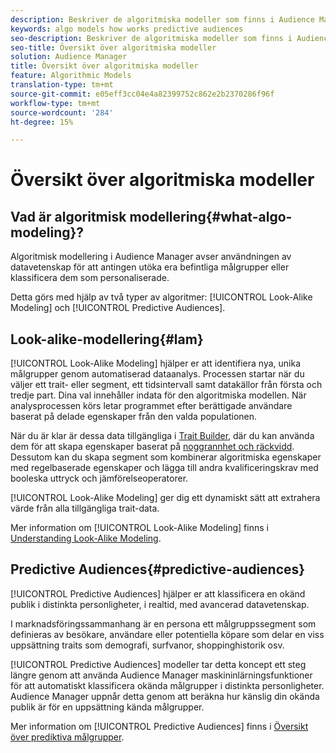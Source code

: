 ```yaml
---
description: Beskriver de algoritmiska modeller som finns i Audience Manager.
keywords: algo models how works predictive audiences
seo-description: Beskriver de algoritmiska modeller som finns i Audience Manager.
seo-title: Översikt över algoritmiska modeller
solution: Audience Manager
title: Översikt över algoritmiska modeller
feature: Algorithmic Models
translation-type: tm+mt
source-git-commit: e05eff3cc04e4a82399752c862e2b2370286f96f
workflow-type: tm+mt
source-wordcount: '284'
ht-degree: 15%

---
```



# Översikt över algoritmiska modeller

## Vad är algoritmisk modellering{#what-algo-modeling}?

Algoritmisk modellering i Audience Manager avser användningen av datavetenskap för att antingen utöka era befintliga målgrupper eller klassificera dem som personaliserade.

Detta görs med hjälp av två typer av algoritmer: [!UICONTROL Look-Alike Modeling] och [!UICONTROL Predictive Audiences].

## Look-alike-modellering{#lam}

[!UICONTROL Look-Alike Modeling] hjälper er att identifiera nya, unika målgrupper genom automatiserad dataanalys. Processen startar när du väljer ett trait- eller segment, ett tidsintervall samt datakällor från första och tredje part. Dina val innehåller indata för den algoritmiska modellen. När analysprocessen körs letar programmet efter berättigade användare baserat på delade egenskaper från den valda populationen.

När du är klar är dessa data tillgängliga i [Trait Builder](../../features/traits/about-trait-builder.md), där du kan använda dem för att skapa egenskaper baserat på [noggrannhet och räckvidd](../../features/traits/trait-accuracy-reach.md). Dessutom kan du skapa segment som kombinerar algoritmiska egenskaper med regelbaserade egenskaper och lägga till andra kvalificeringskrav med booleska uttryck och jämförelseoperatorer.

[!UICONTROL Look-Alike Modeling] ger dig ett dynamiskt sätt att extrahera värde från alla tillgängliga trait-data.

Mer information om [!UICONTROL Look-Alike Modeling] finns i [Understanding Look-Alike Modeling](understanding-models.md).

## Predictive Audiences{#predictive-audiences}

[!UICONTROL Predictive Audiences] hjälper er att klassificera en okänd publik i distinkta personligheter, i realtid, med avancerad datavetenskap.

I marknadsföringssammanhang är en persona ett målgruppssegment som definieras av besökare, användare eller potentiella köpare som delar en viss uppsättning traits som demografi, surfvanor, shoppinghistorik osv.

[!UICONTROL Predictive Audiences] modeller tar detta koncept ett steg längre genom att använda Audience Manager maskininlärningsfunktioner för att automatiskt klassificera okända målgrupper i distinkta personligheter. Audience Manager uppnår detta genom att beräkna hur känslig din okända publik är för en uppsättning kända målgrupper.

Mer information om [!UICONTROL Predictive Audiences] finns i [Översikt över prediktiva målgrupper](predictive-audiences.md).
